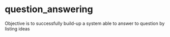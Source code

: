 # question_answering
Objective is to successfully build-up a system able to answer to question by listing ideas
